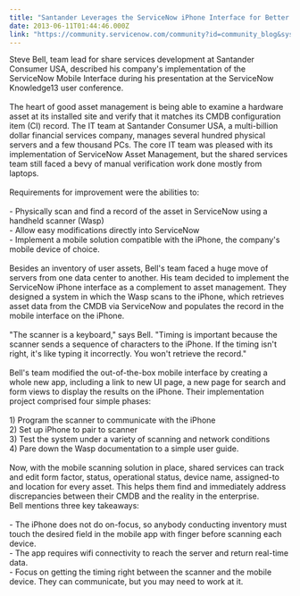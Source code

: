 ```yaml
---
title: "Santander Leverages the ServiceNow iPhone Interface for Better Asset Management"
date: 2013-06-11T01:44:46.000Z
link: "https://community.servicenow.com/community?id=community_blog&sys_id=9a2d66e5dbd0dbc01dcaf3231f9619c1"
---
```

<p>Steve Bell, team lead for share services development at Santander Consumer USA, described his company's implementation of the ServiceNow Mobile Interface during his presentation at the ServiceNow Knowledge13 user conference.<br /><br />The heart of good asset management is being able to examine a hardware asset at its installed site and verify that it matches its CMDB configuration item (CI) record. The IT team at Santander Consumer USA, a multi-billion dollar financial services company, manages several hundred physical servers and a few thousand PCs. The core IT team was pleased with its implementation of ServiceNow Asset Management, but the shared services team still faced a bevy of manual verification work done mostly from laptops.<br /><br />Requirements for improvement were the abilities to:<br /><br />- Physically scan and find a record of the asset in ServiceNow using a handheld scanner (Wasp)<br />- Allow easy modifications directly into ServiceNow<br />- Implement a mobile solution compatible with the iPhone, the company's mobile device of choice.<br /><br />Besides an inventory of user assets, Bell's team faced a huge move of servers from one data center to another. His team decided to implement the ServiceNow iPhone interface as a complement to asset management. They designed a system in which the Wasp scans to the iPhone, which retrieves asset data from the CMDB via ServiceNow and populates the record in the mobile interface on the iPhone. <br /><br />"The scanner is a keyboard," says Bell. "Timing is important because the scanner sends a sequence of characters to the iPhone. If the timing isn't right, it's like typing it incorrectly. You won't retrieve the record."<br /><br />Bell's team modified the out-of-the-box mobile interface by creating a whole new app, including a link to new UI page, a new page for search and form views to display the results on the iPhone. Their implementation project comprised four simple phases:<br /><br />1) Program the scanner to communicate with the iPhone<br />2) Set up iPhone to pair to scanner<br />3) Test the system under a variety of scanning and network conditions<br />4) Pare down the Wasp documentation to a simple user guide.<br /><br />Now, with the mobile scanning solution in place, shared services can track and edit form factor, status, operational status, device name, assigned-to and location for every asset. This helps them find and immediately address discrepancies between their CMDB and the reality in the enterprise.<br />Bell mentions three key takeaways:<br /><br />- The iPhone does not do on-focus, so anybody conducting inventory must touch the desired field in the mobile app with finger before scanning each device.<br />- The app requires wifi connectivity to reach the server and return real-time data.<br />- Focus on getting the timing right between the scanner and the mobile device. They can communicate, but you may need to work at it.</p>